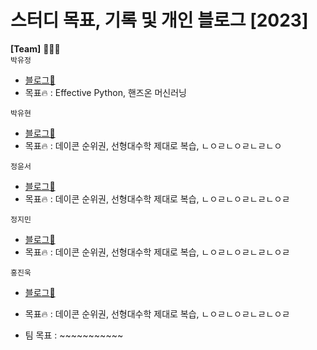 # 스터디 목표, 기록 및 개인 블로그 [2023]  

  
__[Team]__ 👨🏻‍💻 <br>
  `박유정`<br>
  - [블로그📑](https://udadas2.tistory.com/)
  - 목표🔥 : Effective Python, 핸즈온 머신러닝  <br>
  
  `박유현`<br>
  - [블로그📑](https://faceyourfear.tistory.com/)
  - 목표🔥 : 데이콘 순위권, 선형대수학 제대로 복습, ㄴㅇㄹㄴㅇㄹㄴㄹㄴㅇ  <br>
  
  `정윤서`<br>
  - [블로그📑](https://seol22.tistory.com/)
  - 목표🔥 : 데이콘 순위권, 선형대수학 제대로 복습, ㄴㅇㄹㄴㅇㄹㄴㄹㄴㅇㄹ <br>
  
  `정지민`<br>
  - [블로그📑](https://faceyourfear.tistory.com/)
  - 목표🔥 : 데이콘 순위권, 선형대수학 제대로 복습, ㄴㅇㄹㄴㅇㄹㄴㄹㄴㅇㄹ <br>
  
  `홍진욱`<br>
  - [블로그📑](https://faceyourfear.tistory.com/)
  - 목표🔥 : 데이콘 순위권, 선형대수학 제대로 복습, ㄴㅇㄹㄴㅇㄹㄴㄹㄴㅇㄹ
  
- 팀 목표 : ~~~~~~~~~~~

